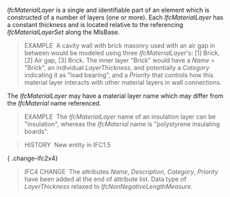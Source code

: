 ﻿_IfcMaterialLayer_ is a single and identifiable part of an element which is constructed of a number of layers (one or more). Each _IfcMaterialLayer_ has a constant thickness and is located relative to the referencing _IfcMaterialLayerSet_ along the MlsBase.

> EXAMPLE&nbsp; A cavity wall with brick masonry used with an air gap in between would be modeled using three _IfcMaterialLayer_'s: [1] Brick, [2] Air gap, [3] Brick. The inner layer "Brick" would have a _Name_ = "Brick", an individual _LayerThickness_, and potentially a _Category_ indicating it as "load bearing", and a _Priority_ that controls how this material layer interacts with other material layers in wall connections.

The _IfcMaterialLayer_ may have a material layer name which may differ from the _IfcMaterial_ name referenced.

> EXAMPLE&nbsp; The _IfcMaterialLayer_ name of an insulation layer can be "Insulation", whereas the _IfcMaterial_ name is "polystyrene insulating boards".

> HISTORY&nbsp; New entity in IFC1.5

{ .change-ifc2x4}
> IFC4 CHANGE&nbsp; The attributes _Name_, _Description_, _Category_, _Priority_ have been added at the end of attribute list. Data type of _LayerThickness_ relaxed to _IfcNonNegativeLengthMeasure_.